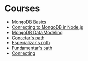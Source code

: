 # Courses

<ul>
    <li><a href='https://learn.mongodb.com/c/MH8NmZCPVQqHasKQjKshag' target='_blank'>MongoDB Basics</a></li>
    <li><a href='https://learn.mongodb.com/c/Q0v0OCm3RCWsdsdpy_90Zw' target='_blank'>Connecting to MongoDB in Node.js</a></li>
    <li><a href='https://learn.mongodb.com/c/DtqSO3qjSU2Of-JyE4HNTA' target='_blank'>MongoDB Data Modeling</a></li>
    <li><a href='https://app.rocketseat.com.br/certificates/b62c505d-e729-4b59-8c01-eb69141921d4' target='_blank'>Conectar's path</a></li>
    <li><a href='https://app.rocketseat.com.br/certificates/84247585-af83-49b9-bcc9-9c99c12bcab5' target='_blank'>Especializar's path </a></li>
    <li><a href='https://app.rocketseat.com.br/certificates/300bc8c1-d5e0-48dd-bd3d-000ee397e72d' target='_blank'>Fundamentar's path </a></li>
    <li><a href='' target='_blank'>Connecting </a></li>
</ul>